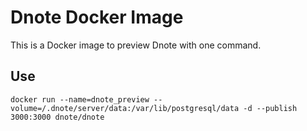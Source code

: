 # Dnote Docker Image

This is a Docker image to preview Dnote with one command.

## Use

```
docker run --name=dnote_preview --volume=/.dnote/server/data:/var/lib/postgresql/data -d --publish 3000:3000 dnote/dnote
```
